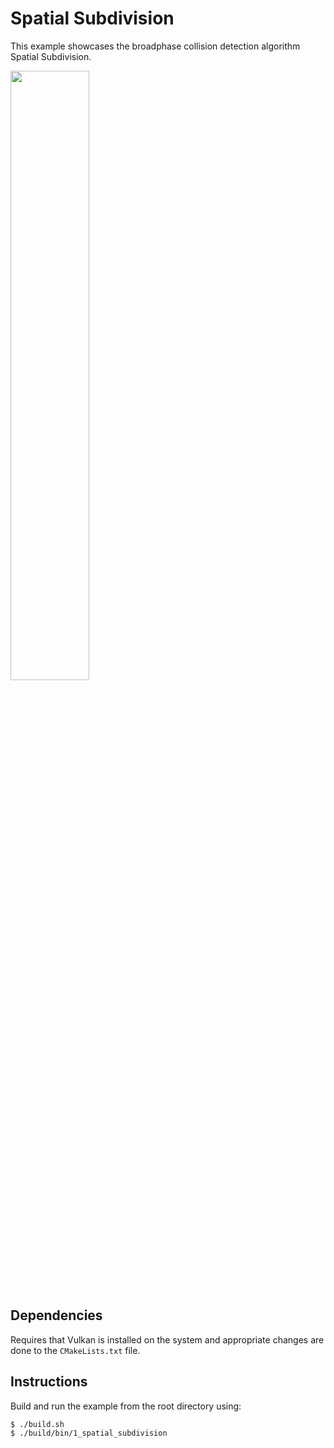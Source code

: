 # Spatial Subdivision
This example showcases the broadphase collision detection algorithm Spatial Subdivision.

<img src="./doc/1_spatial_subdivision.gif" width="50%" />

## Dependencies
Requires that Vulkan is installed on the system and appropriate changes are done to the `CMakeLists.txt` file.
## Instructions
Build and run the example from the root directory using:
````
$ ./build.sh
$ ./build/bin/1_spatial_subdivision
````
